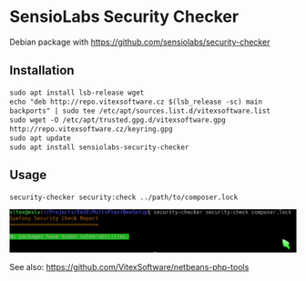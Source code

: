 SensioLabs Security Checker
===========================

Debian package with https://github.com/sensiolabs/security-checker 


Installation
------------


```shell
sudo apt install lsb-release wget
echo "deb http://repo.vitexsoftware.cz $(lsb_release -sc) main backports" | sudo tee /etc/apt/sources.list.d/vitexsoftware.list
sudo wget -O /etc/apt/trusted.gpg.d/vitexsoftware.gpg http://repo.vitexsoftware.cz/keyring.gpg
sudo apt update
sudo apt install sensiolabs-security-checker
```

Usage
-----

```shell
security-checker security:check ../path/to/composer.lock
```

![ScreenShot](safe.png?raw=true)

See also: https://github.com/VitexSoftware/netbeans-php-tools

